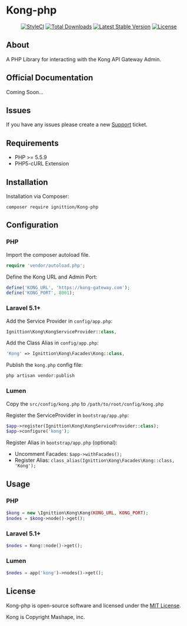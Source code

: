 # Kong-php

<p align="center">
  <a href="https://styleci.io/repos/64416976"><img src="https://styleci.io/repos/64416976/shield?branch=master" alt="StyleCI"></a>
  <a href="https://packagist.org/packages/ignittion/kong-php"><img src="https://poser.pugx.org/ignittion/kong-php/downloads?format=flat-square" alt="Total Downloads"></a>
  <a href="https://packagist.org/packages/ignittion/kong-php"><img src="https://poser.pugx.org/ignittion/kong-php/v/stable?format=flat-square" alt="Latest Stable Version"></a>
  <a href="https://packagist.org/packages/ignittion/kong-php"><img src="https://poser.pugx.org/ignittion/kong-php/license?format=flat-square" alt="License"></a>
</p>

## About

A PHP Library for interacting with the Kong API Gateway Admin.

## Official Documentation

Coming Soon...

## Issues

If you have any issues please create a new [Support](https://github.com/ignittion/kong-php/issues) ticket.

## Requirements

+ PHP >= 5.5.9
+ PHP5-cURL Extension

## Installation

Installation via Composer:

```
composer require ignittion/Kong-php
```

## Configuration

### PHP

Import the composer autoload file.

```php
require 'vendor/autoload.php';
```

Define the Kong URL and Admin Port:

```php
define('KONG_URL', 'https://kong-gateway.com');
define('KONG_PORT', 8001);
```

### Laravel 5.1+

Add the Service Provider in `config/app.php`:

```php
Ignittion\Kong\KongServiceProvider::class,
```

Add the Class Alias in `config/app.php`:

```php
'Kong' => Ignittion\Kong\Facades\Kong::class,
```

Publish the `kong.php` config file:

```php
php artisan vendor:publish
```

### Lumen

Copy the `src/config/kong.php` to `/path/to/root/config/kong.php`

Register the ServiceProvider in `bootstrap/app.php`:

```php
$app->register(Ignittion\Kong\KongServiceProvider::class);
$app->configure('kong');
```

Register Alias in `bootstrap/app.php` (optional):

+ Uncomment Facades: `$app->withFacades();`
+ Register Alias: `class_alias(Ignittion\Kong\Facades\Kong::class, 'Kong');`

## Usage

### PHP

```php
$kong = new \Ignittion\Kong\Kong(KONG_URL, KONG_PORT);
$nodes = $kong->node()->get();
```

### Laravel 5.1+

```php
$nodes = Kong::node()->get();
```

### Lumen

```php
$nodes = app('kong')->nodes()->get();
```

## License

Kong-php is open-source software and licensed under the [MIT License](http://opensource.org/licenses/MIT).

Kong is Copyright Mashape, inc.
